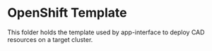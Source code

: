 # OpenShift Template

This folder holds the template used by app-interface to deploy CAD resources on a target cluster.
